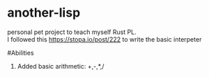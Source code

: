 # another-lisp
personal pet project to teach myself Rust PL.<br/>
I followed this https://stopa.io/post/222 to write the basic interpeter<br/>

#Abilities
1) Added basic arithmetic: +,-,*,/<br/>
